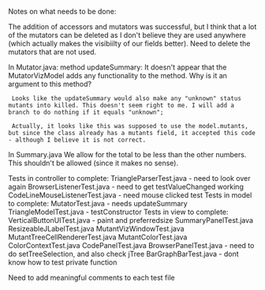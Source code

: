 Notes on what needs to be done:

The addition of accessors and mutators was successful, but I think that a lot of the mutators can be deleted as I don't believe they are used anywhere (which actually makes the visibiilty of our fields better). Need to delete the mutators that are not used.

In Mutator.java:
	 method updateSummary: It doesn't appear that the MutatorVizModel adds any functionality to the method. Why is it an argument to this method?

	 Looks like the updateSummary would also make any "unknown" status mutants into killed. This doesn't seem right to me. I will add a branch to do nothing if it equals "unknown";

	 Actually, it looks like this was supposed to use the model.mutants, but since the class already has a mutants field, it accepted this code - although I believe it is not correct.

In Summary.java
	We allow for the total to be less than the other numbers. This shouldn't be allowed (since it makes no sense).


Tests in controller to complete:
	TriangleParserTest.java - need to look over again
	BrowserListenerTest.java - need to get testValueChanged working
	CodeLineMouseListenerTest.java - need mouse clicked test
Tests in model to complete:
	MutatorTest.java - needs updateSummary
	TriangleModelTest.java - testConstructor
Tests in view to complete:
	VerticalButtonUITest.java - paint and preferredsize
	SummaryPanelTest.java
	ResizeableJLabelTest.java
	MutantVizWindowTest.java
	MutantTreeCellRendererTest.java
	MutantColorTest.java
	ColorContextTest.java
	CodePanelTest.java
	BrowserPanelTest.java - need to do setTreeSelection, and also check jTree
	BarGraphBarTest.java - dont know how to test private function

Need to add meaningful comments to each test file